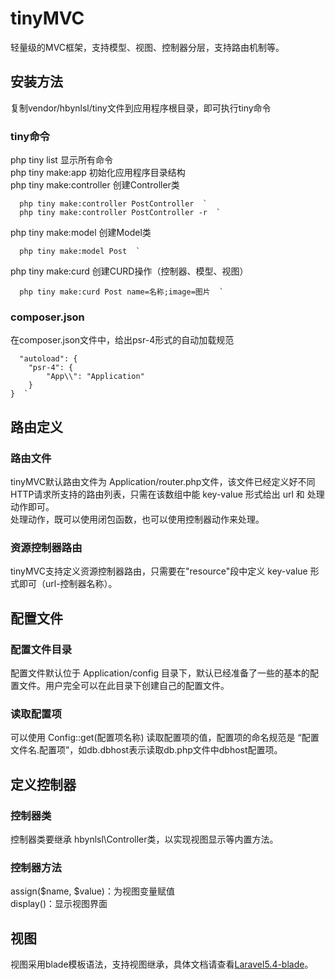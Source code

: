 # tinyMVC
轻量级的MVC框架，支持模型、视图、控制器分层，支持路由机制等。
## 安装方法
复制vendor/hbynlsl/tiny文件到应用程序根目录，即可执行tiny命令
### tiny命令
php tiny list   显示所有命令  
php tiny make:app   初始化应用程序目录结构  
php tiny make:controller    创建Controller类  
      
      php tiny make:controller PostController  `
      php tiny make:controller PostController -r  `

php tiny make:model 创建Model类  
      
      php tiny make:model Post  `

php tiny make:curd  创建CURD操作（控制器、模型、视图）  
      
      php tiny make:curd Post name=名称;image=图片  `

### composer.json
在composer.json文件中，给出psr-4形式的自动加载规范
      
      "autoload": {  
        "psr-4": {
            "App\\": "Application"
        }
    }  `

## 路由定义
### 路由文件
tinyMVC默认路由文件为 Application/router.php文件，该文件已经定义好不同HTTP请求所支持的路由列表，只需在该数组中能 key-value 形式给出 url 和 处理动作即可。  
处理动作，既可以使用闭包函数，也可以使用控制器动作来处理。
### 资源控制器路由
tinyMVC支持定义资源控制器路由，只需要在"resource"段中定义 key-value 形式即可（url-控制器名称）。
## 配置文件
### 配置文件目录
配置文件默认位于 Application/config 目录下，默认已经准备了一些的基本的配置文件。用户完全可以在此目录下创建自己的配置文件。
### 读取配置项
可以使用 Config::get(配置项名称) 读取配置项的值，配置项的命名规范是 “配置文件名.配置项”，如db.dbhost表示读取db.php文件中dbhost配置项。
## 定义控制器
### 控制器类
控制器类要继承 hbynlsl\Controller类，以实现视图显示等内置方法。
### 控制器方法
assign($name, $value)：为视图变量赋值  
display()：显示视图界面 
## 视图
视图采用blade模板语法，支持视图继承，具体文档请查看[Laravel5.4-blade](https://laravel.com/docs/5.4/blade)。

